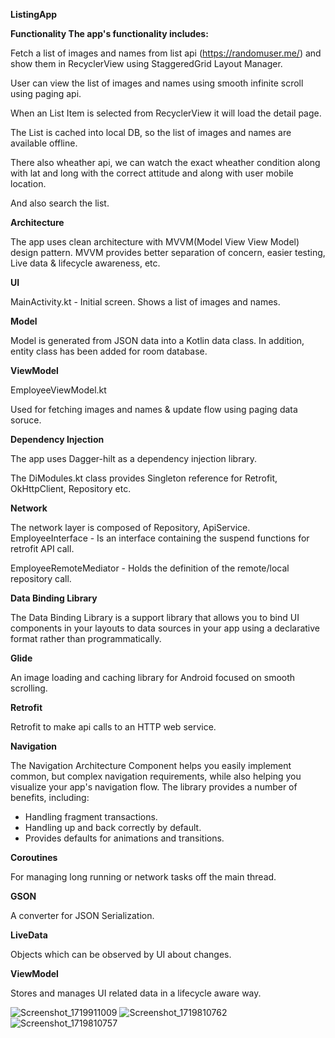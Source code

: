 
**ListingApp**

**Functionality
The app's functionality includes:**

Fetch a list of images and names from list api (https://randomuser.me/) and show them in RecyclerView using StaggeredGrid Layout Manager.

User can view the list of images and names using smooth infinite scroll using paging api.

When an List Item is selected from RecyclerView it will load the detail page.

The  List is cached into local DB, so the list of images and names are available offline.

There also wheather api, we can watch the exact wheather condition along with lat and long with the correct attitude and along with user mobile location.

And also search the list.

**Architecture**

The app uses clean architecture with MVVM(Model View View Model) design pattern. MVVM provides better separation of concern, easier testing, Live data & lifecycle awareness, etc.

**UI**

MainActivity.kt - Initial screen. Shows a list of images and names.


**Model**

Model is generated from JSON data into a Kotlin data class. In addition, entity class has been added for room database.

**ViewModel**

EmployeeViewModel.kt

Used for fetching images and names & update flow using paging data soruce.

**Dependency Injection**

The app uses Dagger-hilt as a dependency injection library.

The DiModules.kt class provides Singleton reference for Retrofit, OkHttpClient, Repository etc.

**Network**

The network layer is composed of Repository, ApiService. EmployeeInterface - Is an interface containing the suspend functions for retrofit API call.

EmployeeRemoteMediator - Holds the definition of the remote/local repository call. 

**Data Binding Library**

The Data Binding Library is a support library that allows you to bind UI components in your layouts to data sources in your app using a declarative format rather than programmatically.

**Glide** 

An image loading and caching library for Android focused on smooth scrolling.

**Retrofit**

Retrofit to make api calls to an HTTP web service.

**Navigation**

The Navigation Architecture Component helps you easily implement common, but complex navigation requirements, while also helping you visualize your app's navigation flow. The library provides a number of benefits, including:

* Handling fragment transactions.
* Handling up and back correctly by default.
* Provides defaults for animations and transitions.

**Coroutines** 

For managing long running or network tasks off the main thread.

**GSON** 

A converter for JSON Serialization.

**LiveData** 

Objects which can be observed by UI about changes.

**ViewModel** 

Stores and manages UI related data in a lifecycle aware way.


![Screenshot_1719911009](https://github.com/niyasahamed01/ListApp/assets/96531269/a075e8d9-07a0-4785-a820-d127580392f8)
![Screenshot_1719810762](https://github.com/niyasahamed01/ListApp/assets/96531269/f47d8e54-b9e9-4e28-b0e6-7aebce92cf7b)
![Screenshot_1719810757](https://github.com/niyasahamed01/ListApp/assets/96531269/597e2125-f69d-4c27-87e3-47346017d82a)

